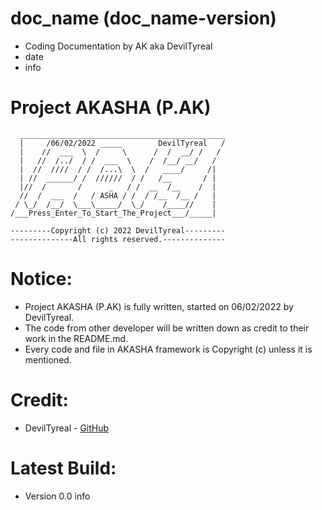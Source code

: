 # doc_name (doc_name-version)
- Coding Documentation by AK aka DevilTyreal
- date
- info

# Project AKASHA (P.AK)
```
  ______________________________________________
  |     /06/02/2022 _____        DevilTyreal   /
  |    //  ___  \  /     \      /  /  __/ /   / 
  |   //  /../  / /  ___  \    /  /__/ __/   /  
  |  //  ////  / /  /...\  \  /   ____/     /|  
  | //  ______/ /  //////  / /   /__       / |  
  |//  /       /      _   / /  __  /__    /  |   
  //  /  ___  /   / ASHA / /  / /__  /__ /   |  
 / \_/  /__/  \___\_____/  \_/    /____//    |  
/___Press_Enter_To_Start_The_Project___/_____|  
```
```
---------Copyright (c) 2022 DevilTyreal---------
--------------All rights reserved.--------------
```

# Notice:
- Project AKASHA (P.AK) is fully written, 
started on 06/02/2022 by DevilTyreal. 
- The code from other developer will be 
written down as credit to their work in 
the README.md. 
- Every code and file in AKASHA framework 
is Copyright (c) unless it is mentioned.

# Credit:
- DevilTyreal - [GitHub](https://github.com/DevilTyreal)

# Latest Build:
- Version 0.0
info